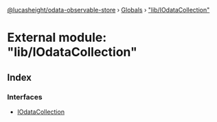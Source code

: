 [@lucasheight/odata-observable-store](../README.md) › [Globals](../globals.md) › ["lib/IOdataCollection"](_lib_iodatacollection_.md)

# External module: "lib/IOdataCollection"


## Index

### Interfaces

* [IOdataCollection](../interfaces/_lib_iodatacollection_.iodatacollection.md)